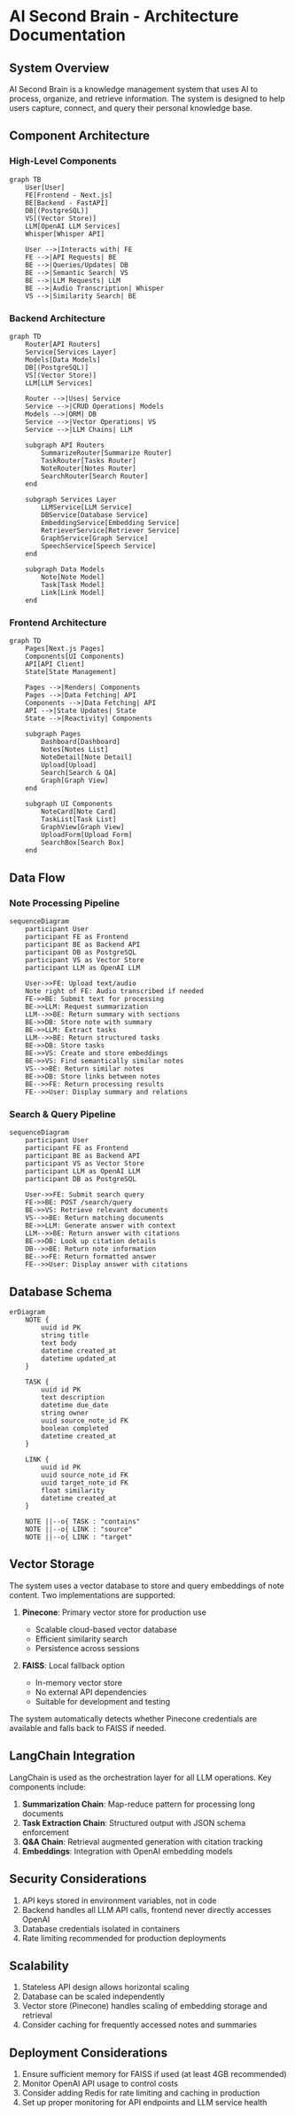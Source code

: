 # AI Second Brain - Architecture Documentation

## System Overview

AI Second Brain is a knowledge management system that uses AI to process, organize, and retrieve information. The system is designed to help users capture, connect, and query their personal knowledge base.

## Component Architecture

### High-Level Components

```mermaid
graph TB
    User[User]
    FE[Frontend - Next.js]
    BE[Backend - FastAPI]
    DB[(PostgreSQL)]
    VS[(Vector Store)]
    LLM[OpenAI LLM Services]
    Whisper[Whisper API]
    
    User -->|Interacts with| FE
    FE -->|API Requests| BE
    BE -->|Queries/Updates| DB
    BE -->|Semantic Search| VS
    BE -->|LLM Requests| LLM
    BE -->|Audio Transcription| Whisper
    VS -->|Similarity Search| BE
```

### Backend Architecture

```mermaid
graph TD
    Router[API Routers]
    Service[Services Layer]
    Models[Data Models]
    DB[(PostgreSQL)]
    VS[(Vector Store)]
    LLM[LLM Services]
    
    Router -->|Uses| Service
    Service -->|CRUD Operations| Models
    Models -->|ORM| DB
    Service -->|Vector Operations| VS
    Service -->|LLM Chains| LLM
    
    subgraph API Routers
        SummarizeRouter[Summarize Router]
        TaskRouter[Tasks Router]
        NoteRouter[Notes Router]
        SearchRouter[Search Router]
    end
    
    subgraph Services Layer
        LLMService[LLM Service]
        DBService[Database Service]
        EmbeddingService[Embedding Service]
        RetrieverService[Retriever Service]
        GraphService[Graph Service]
        SpeechService[Speech Service]
    end
    
    subgraph Data Models
        Note[Note Model]
        Task[Task Model]
        Link[Link Model]
    end
```

### Frontend Architecture

```mermaid
graph TD
    Pages[Next.js Pages]
    Components[UI Components]
    API[API Client]
    State[State Management]
    
    Pages -->|Renders| Components
    Pages -->|Data Fetching| API
    Components -->|Data Fetching| API
    API -->|State Updates| State
    State -->|Reactivity| Components
    
    subgraph Pages
        Dashboard[Dashboard]
        Notes[Notes List]
        NoteDetail[Note Detail]
        Upload[Upload]
        Search[Search & QA]
        Graph[Graph View]
    end
    
    subgraph UI Components
        NoteCard[Note Card]
        TaskList[Task List]
        GraphView[Graph View]
        UploadForm[Upload Form]
        SearchBox[Search Box]
    end
```

## Data Flow

### Note Processing Pipeline

```mermaid
sequenceDiagram
    participant User
    participant FE as Frontend
    participant BE as Backend API
    participant DB as PostgreSQL
    participant VS as Vector Store
    participant LLM as OpenAI LLM
    
    User->>FE: Upload text/audio
    Note right of FE: Audio transcribed if needed
    FE->>BE: Submit text for processing
    BE->>LLM: Request summarization
    LLM-->>BE: Return summary with sections
    BE->>DB: Store note with summary
    BE->>LLM: Extract tasks
    LLM-->>BE: Return structured tasks
    BE->>DB: Store tasks
    BE->>VS: Create and store embeddings
    BE->>VS: Find semantically similar notes
    VS-->>BE: Return similar notes
    BE->>DB: Store links between notes
    BE-->>FE: Return processing results
    FE-->>User: Display summary and relations
```

### Search & Query Pipeline

```mermaid
sequenceDiagram
    participant User
    participant FE as Frontend
    participant BE as Backend API
    participant VS as Vector Store
    participant LLM as OpenAI LLM
    participant DB as PostgreSQL
    
    User->>FE: Submit search query
    FE->>BE: POST /search/query
    BE->>VS: Retrieve relevant documents
    VS-->>BE: Return matching documents
    BE->>LLM: Generate answer with context
    LLM-->>BE: Return answer with citations
    BE->>DB: Look up citation details
    DB-->>BE: Return note information
    BE-->>FE: Return formatted answer
    FE-->>User: Display answer with citations
```

## Database Schema

```mermaid
erDiagram
    NOTE {
        uuid id PK
        string title
        text body
        datetime created_at
        datetime updated_at
    }
    
    TASK {
        uuid id PK
        text description
        datetime due_date
        string owner
        uuid source_note_id FK
        boolean completed
        datetime created_at
    }
    
    LINK {
        uuid id PK
        uuid source_note_id FK
        uuid target_note_id FK
        float similarity
        datetime created_at
    }
    
    NOTE ||--o{ TASK : "contains"
    NOTE ||--o{ LINK : "source"
    NOTE ||--o{ LINK : "target"
```

## Vector Storage

The system uses a vector database to store and query embeddings of note content. Two implementations are supported:

1. **Pinecone**: Primary vector store for production use
   - Scalable cloud-based vector database
   - Efficient similarity search
   - Persistence across sessions

2. **FAISS**: Local fallback option
   - In-memory vector store
   - No external API dependencies
   - Suitable for development and testing

The system automatically detects whether Pinecone credentials are available and falls back to FAISS if needed.

## LangChain Integration

LangChain is used as the orchestration layer for all LLM operations. Key components include:

1. **Summarization Chain**: Map-reduce pattern for processing long documents
2. **Task Extraction Chain**: Structured output with JSON schema enforcement
3. **Q&A Chain**: Retrieval augmented generation with citation tracking
4. **Embeddings**: Integration with OpenAI embedding models

## Security Considerations

1. API keys stored in environment variables, not in code
2. Backend handles all LLM API calls, frontend never directly accesses OpenAI
3. Database credentials isolated in containers
4. Rate limiting recommended for production deployments

## Scalability

1. Stateless API design allows horizontal scaling
2. Database can be scaled independently
3. Vector store (Pinecone) handles scaling of embedding storage and retrieval
4. Consider caching for frequently accessed notes and summaries

## Deployment Considerations

1. Ensure sufficient memory for FAISS if used (at least 4GB recommended)
2. Monitor OpenAI API usage to control costs
3. Consider adding Redis for rate limiting and caching in production
4. Set up proper monitoring for API endpoints and LLM service health
